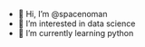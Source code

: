 - 👋 Hi, I’m @spacenoman
- 👀 I’m interested in data science
- 🌱 I’m currently learning python


<!---
spacenoman/spacenoman is a ✨ special ✨ repository because its `README.md` (this file) appears on your GitHub profile.
You can click the Preview link to take a look at your changes.
--->
